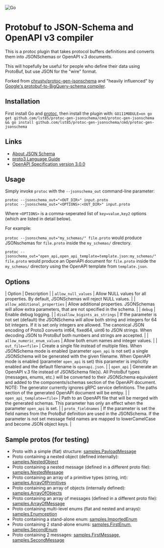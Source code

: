 ![Go](https://github.com/lst85/protoc-gen-jsonschema/workflows/Go/badge.svg?branch=master)

Protobuf to JSON-Schema and OpenAPI v3 compiler
================================================
This is a protoc plugin that takes protocol buffers definitions and converts them into JSONSchemas or OpenAPI v.3 documents.

This will hopefully be useful for people who define their data using ProtoBuf, but use JSON for the "wire" format.

Forked from [chrusty/protoc-gen-jsonschema](https://github.com/chrusty/protoc-gen-jsonschema) and
"heavily influenced" by [Google's protobuf-to-BigQuery-schema compiler](https://github.com/GoogleCloudPlatform/protoc-gen-bq-schema).


Installation
------------

First install Go and [protoc](https://github.com/protocolbuffers/protobuf), then install the plugin with:
`GO111MODULE=on go get github.com/lst85/protoc-gen-jsonschema/cmd/protoc-gen-jsonschema && go install github.com/lst85/protoc-gen-jsonschema/cmd/protoc-gen-jsonschema`

Links
-----
* [About JSON Schema](http://json-schema.org/)
* [proto3 Language Guide](https://developers.google.com/protocol-buffers/docs/proto3#json)
* [OpenAPI Specification version 3.0.0](https://github.com/OAI/OpenAPI-Specification/blob/master/versions/3.0.0.md)

Usage
-----

Simply invoke `protoc` with the `--jsonschema_out` command-line parameter:

```
protoc --jsonschema_out="<OUT_DIR>" input.proto
protoc --jsonschema_out="<OPTIONS>:<OUT_DIR>" input.proto
```

Where `<OPTIONS>` is a comma-seperated list of `key=value,key2` options (which are listed in detail below). 

For example:

`protoc --jsonschema_out="my_schemas/" file.proto`
would produce JSONschemas for `file.proto` inside the `my_schemas/` directory. 

`protoc --jsonschema_out="open_api,open_api_template=template.json:my_schemas/" file.proto`
would produce an OpenAPI document for `file.proto` inside the `my_schemas/` directory using the OpenAPI template from `template.json`.

Options
-----

| Option              | Description |
| `allow_null_values` | Allow NULL values for all properties. By default, JSONSchemas will reject NULL values. |
| `allow_additional_properties` | Allow additional properties. JSONSchemas will allow extra parameters, that are not specified in the schema. |
| `debug` | Enable debug logging. |
| `disallow_bigints_as_strings` | If the parameter is not set (default) the JSONSchema will allow both string and integers for 64 bit integers. If it is set only integers are allowed. The canonical JSON encoding of Proto3 converts int64, fixed64, uint6 to JSON strings. When decoding JSON to ProtoBuf both numbers and strings are accepted. |
| `allow_numeric_enum_values` | Allow both enum names and integer values. |
| `out_file=<file>` | Create a single file instead of multiple files. When JSONSchema mode is enabled (parameter `open_api` is not set) a single JSONSchema will be generated with the given filename. When OpenAPI mode is enabled (parameter `open_api` is set) this parameter is implicitly enabled and the default filename is `openapi.json`. |
| `open_api` | Generate an OpenAPI v.3 file instead of JSONSchema file(s). All ProtoBuf types (messages, enums, etc.) will be converted to their JSONSchema equivalent and added to the components/schemas section of the OpenAPI document. NOTE: The generator currently ignores gRPC service definitions. The paths section of the generated OpenAPI document will be emtpy. |
| `open_api_template=<file>` | Path to an OpenAPI file that will be merged with the generated schemas. This parameter has only an effect when the parameter `open_api` is set. |
| `proto_fieldnames` | If the parameter is set the field names from the ProtoBuf definition are used in the JSONSchema. If the parameter is not set message field names are mapped to lowerCamelCase and become JSON object keys. |

Sample protos (for testing)
---------------------------
* Proto with a simple (flat) structure: [samples.PayloadMessage](internal/converter/testdata/proto/PayloadMessage.proto)
* Proto containing a nested object (defined internally): [samples.NestedObject](internal/converter/testdata/proto/NestedObject.proto)
* Proto containing a nested message (defined in a different proto file): [samples.NestedMessage](internal/converter/testdata/proto/NestedMessage.proto)
* Proto containing an array of a primitive types (string, int): [samples.ArrayOfPrimitives](internal/converter/testdata/proto/ArrayOfPrimitives.proto)
* Proto containing an array of objects (internally defined): [samples.ArrayOfObjects](internal/converter/testdata/proto/ArrayOfObjects.proto)
* Proto containing an array of messages (defined in a different proto file): [samples.ArrayOfMessage](internal/converter/testdata/proto/ArrayOfMessage.proto)
* Proto containing multi-level enums (flat and nested and arrays): [samples.Enumception](internal/converter/testdata/proto/Enumception.proto)
* Proto containing a stand-alone enum: [samples.ImportedEnum](internal/converter/testdata/proto/ImportedEnum.proto)
* Proto containing 2 stand-alone enums: [samples.FirstEnum, samples.SecondEnum](internal/converter/testdata/proto/SeveralEnums.proto)
* Proto containing 2 messages: [samples.FirstMessage, samples.SecondMessage](internal/converter/testdata/proto/SeveralMessages.proto)
